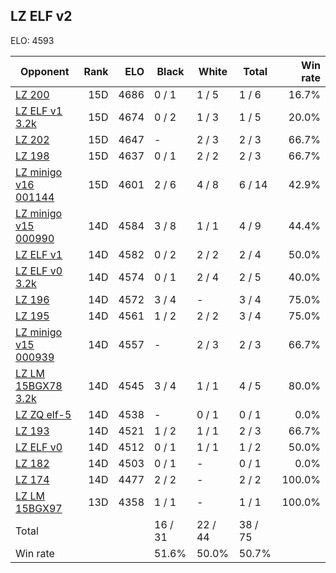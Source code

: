 ## LZ ELF v2 ##

ELO: 4593

Opponent | Rank | ELO | Black | White | Total | Win rate
---------|-----:|----:|-------|-------|-------|-------:
[LZ 200](LZ%20200.md) | 15D | 4686 | 0 / 1 | 1 / 5 | 1 / 6 | 16.7%
[LZ ELF v1 3.2k](LZ%20ELF%20v1%203.2k.md) | 15D | 4674 | 0 / 2 | 1 / 3 | 1 / 5 | 20.0%
[LZ 202](LZ%20202.md) | 15D | 4647 | - | 2 / 3 | 2 / 3 | 66.7%
[LZ 198](LZ%20198.md) | 15D | 4637 | 0 / 1 | 2 / 2 | 2 / 3 | 66.7%
[LZ minigo v16 001144](LZ%20minigo%20v16%20001144.md) | 15D | 4601 | 2 / 6 | 4 / 8 | 6 / 14 | 42.9%
[LZ minigo v15 000990](LZ%20minigo%20v15%20000990.md) | 14D | 4584 | 3 / 8 | 1 / 1 | 4 / 9 | 44.4%
[LZ ELF v1](LZ%20ELF%20v1.md) | 14D | 4582 | 0 / 2 | 2 / 2 | 2 / 4 | 50.0%
[LZ ELF v0 3.2k](LZ%20ELF%20v0%203.2k.md) | 14D | 4574 | 0 / 1 | 2 / 4 | 2 / 5 | 40.0%
[LZ 196](LZ%20196.md) | 14D | 4572 | 3 / 4 | - | 3 / 4 | 75.0%
[LZ 195](LZ%20195.md) | 14D | 4561 | 1 / 2 | 2 / 2 | 3 / 4 | 75.0%
[LZ minigo v15 000939](LZ%20minigo%20v15%20000939.md) | 14D | 4557 | - | 2 / 3 | 2 / 3 | 66.7%
[LZ LM 15BGX78 3.2k](LZ%20LM%2015BGX78%203.2k.md) | 14D | 4545 | 3 / 4 | 1 / 1 | 4 / 5 | 80.0%
[LZ ZQ elf-5](LZ%20ZQ%20elf-5.md) | 14D | 4538 | - | 0 / 1 | 0 / 1 | 0.0%
[LZ 193](LZ%20193.md) | 14D | 4521 | 1 / 2 | 1 / 1 | 2 / 3 | 66.7%
[LZ ELF v0](LZ%20ELF%20v0.md) | 14D | 4512 | 0 / 1 | 1 / 1 | 1 / 2 | 50.0%
[LZ 182](LZ%20182.md) | 14D | 4503 | 0 / 1 | - | 0 / 1 | 0.0%
[LZ 174](LZ%20174.md) | 14D | 4477 | 2 / 2 | - | 2 / 2 | 100.0%
[LZ LM 15BGX97](LZ%20LM%2015BGX97.md) | 13D | 4358 | 1 / 1 | - | 1 / 1 | 100.0%
Total | | | 16 / 31 | 22 / 44 | 38 / 75 | 
Win rate| | | 51.6% | 50.0% | 50.7% | 

